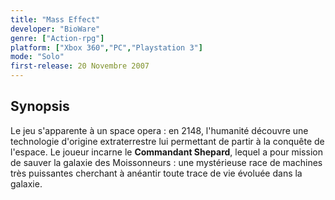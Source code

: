 ```yaml
---
title: "Mass Effect"
developer: "BioWare"
genre: ["Action-rpg"]
platform: ["Xbox 360","PC","Playstation 3"]
mode: "Solo"
first-release: 20 Novembre 2007
---
```


## Synopsis

Le jeu s'apparente à un space opera : en 2148, l'humanité découvre une technologie d'origine extraterrestre lui permettant de partir à la conquête de l'espace. Le joueur incarne le **Commandant Shepard**, lequel a pour mission de sauver la galaxie des Moissonneurs : une mystérieuse race de machines très puissantes cherchant à anéantir toute trace de vie évoluée dans la galaxie.


